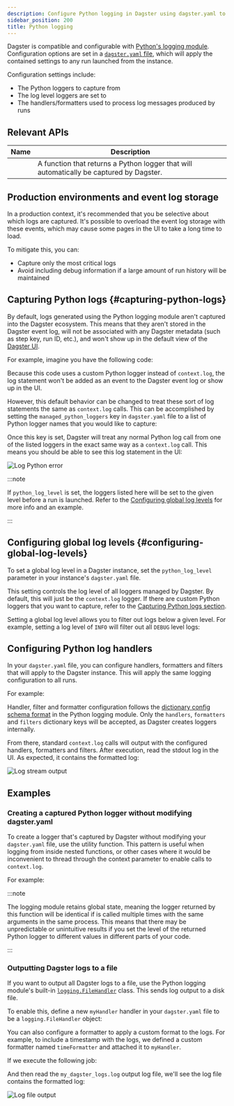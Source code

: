 ```yaml
---
description: Configure Python logging in Dagster using dagster.yaml to manage loggers, set log levels, and apply handlers/formatters for effective log capture.
sidebar_position: 200
title: Python logging
---
```


Dagster is compatible and configurable with [Python's logging module](https://docs.python.org/3/library/logging.html). Configuration options are set in a [`dagster.yaml` file](/deployment/oss/dagster-yaml), which will apply the contained settings to any run launched from the instance.

Configuration settings include:

- The Python loggers to capture from
- The log level loggers are set to
- The handlers/formatters used to process log messages produced by runs

## Relevant APIs

| Name                                                                         | Description                                                                             |
| ---------------------------------------------------------------------------- | --------------------------------------------------------------------------------------- |
| <PyObject section="utilities" module="dagster" object="get_dagster_logger"/> | A function that returns a Python logger that will automatically be captured by Dagster. |

## Production environments and event log storage

In a production context, it's recommended that you be selective about which logs are captured. It's possible to overload the event log storage with these events, which may cause some pages in the UI to take a long time to load.

To mitigate this, you can:

- Capture only the most critical logs
- Avoid including debug information if a large amount of run history will be maintained

## Capturing Python logs \{#capturing-python-logs}

By default, logs generated using the Python logging module aren't captured into the Dagster ecosystem. This means that they aren't stored in the Dagster event log, will not be associated with any Dagster metadata (such as step key, run ID, etc.), and won't show up in the default view of the [Dagster UI](/guides/operate/webserver).

For example, imagine you have the following code:

<CodeExample
  path="docs_snippets/docs_snippets/concepts/logging/python_logger.py"
  title="src/my_project/defs/my_op.py"
  startAfter="start_python_logger"
  endBefore="end_python_logger"
  dedent="4"
/>

Because this code uses a custom Python logger instead of `context.log`, the log statement won't be added as an event to the Dagster event log or show up in the UI.

However, this default behavior can be changed to treat these sort of log statements the same as `context.log` calls. This can be accomplished by setting the `managed_python_loggers` key in `dagster.yaml` file to a list of Python logger names that you would like to capture:

<CodeExample
  language="yaml"
  path="docs_snippets/docs_snippets/concepts/logging/python_logging_managed_loggers_config.yaml"
/>

Once this key is set, Dagster will treat any normal Python log call from one of the listed loggers in the exact same way as a `context.log` call. This means you should be able to see this log statement in the UI:

![Log Python error](/images/guides/monitor/logging/log-python-error.png)

:::note

If `python_log_level` is set, the loggers listed here will be set to the given level before a run is launched. Refer to the [Configuring global log levels](#configuring-global-log-levels) for more info and an example.

:::

## Configuring global log levels \{#configuring-global-log-levels}

To set a global log level in a Dagster instance, set the `python_log_level` parameter in your instance's `dagster.yaml` file.

This setting controls the log level of all loggers managed by Dagster. By default, this will just be the `context.log` logger. If there are custom Python loggers that you want to capture, refer to the [Capturing Python logs section](#capturing-python-logs).

Setting a global log level allows you to filter out logs below a given level. For example, setting a log level of `INFO` will filter out all `DEBUG` level logs:

<CodeExample
  language="yaml"
  path="docs_snippets/docs_snippets/concepts/logging/python_logging_python_log_level_config.yaml"
/>

## Configuring Python log handlers

In your `dagster.yaml` file, you can configure handlers, formatters and filters that will apply to the Dagster instance. This will apply the same logging configuration to all runs.

For example:

<CodeExample language="yaml" path="docs_snippets/docs_snippets/concepts/logging/python_logging_handler_config.yaml" />

Handler, filter and formatter configuration follows the [dictionary config schema format](https://docs.python.org/3/library/logging.config.html#logging-config-dictschema) in the Python logging module. Only the `handlers`, `formatters` and `filters` dictionary keys will be accepted, as Dagster creates loggers internally.

From there, standard `context.log` calls will output with the configured handlers, formatters and filters. After execution, read the stdout log in the UI. As expected, it contains the formatted log:

![Log stream output](/images/guides/monitor/logging/log-stream-output.png)

## Examples

### Creating a captured Python logger without modifying dagster.yaml

To create a logger that's captured by Dagster without modifying your `dagster.yaml` file, use the <PyObject section="utilities" module="dagster" object="get_dagster_logger"/> utility function. This pattern is useful when logging from inside nested functions, or other cases where it would be inconvenient to thread through the context parameter to enable calls to `context.log`.

For example:

<CodeExample
  path="docs_snippets/docs_snippets/concepts/logging/python_logger.py"
  title="src/my_project/defs/my_op.py"
  startAfter="start_get_logger"
  endBefore="end_get_logger"
  dedent="4"
/>

:::note

The logging module retains global state, meaning the logger returned by this function will be identical if <PyObject section="utilities" module="dagster" object="get_dagster_logger" /> is called multiple times with the same arguments in the same process. This means that there may be unpredictable or unintuitive results if you set the level of the returned Python logger to different values in different parts of your code.

:::

### Outputting Dagster logs to a file

If you want to output all Dagster logs to a file, use the Python logging module's built-in [`logging.FileHandler`](https://docs.python.org/3/library/logging.handlers.html#logging.FileHandler) class. This sends log output to a disk file.

To enable this, define a new `myHandler` handler in your `dagster.yaml` file to be a `logging.FileHandler` object:

<CodeExample
  language="yaml"
  path="docs_snippets/docs_snippets/concepts/logging/python_logging_file_output_config.yaml"
/>

You can also configure a formatter to apply a custom format to the logs. For example, to include a timestamp with the logs, we defined a custom formatter named `timeFormatter` and attached it to `myHandler`.

If we execute the following job:

<CodeExample
  path="docs_snippets/docs_snippets/concepts/logging/file_output_pipeline.py"
  title="src/my_project/defs/my_job.py"
  startAfter="start_custom_file_output_log"
  endBefore="end_custom_file_output_log"
/>

And then read the `my_dagster_logs.log` output log file, we'll see the log file contains the formatted log:

![Log file output](/images/guides/monitor/logging/log-file-output.png)
